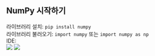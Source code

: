 ## NumPy 시작하기
라이브러리 설치: `pip install numpy`
<br>
라이브러리 불러오기: `import numpy` 또는 `import numpy as np`
<br>
IDE:  
<img src="https://img.shields.io/badge/Colab-F9AB00?style=for-the-badge&logo=googlecolab&color=525252"/>
<img src="https://img.shields.io/badge/VSCode-2C2C32.svg?style=for-the-badge&logo=visual-studio-code&logoColor=22ABF3" />
